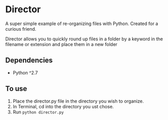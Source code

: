 # Director
A super simple example of re-organizing files with Python. Created for a curious friend.

Director allows you to quickly round up files in a folder by a keyword in the filename or 
extension and place them in a new folder

## Dependencies
 - Python ^2.7

## To use
 1. Place the director.py file in the directory you wish to organize.
 2. In Terminal, cd into the directory you ust chose.
 3. Run `python director.py` 
